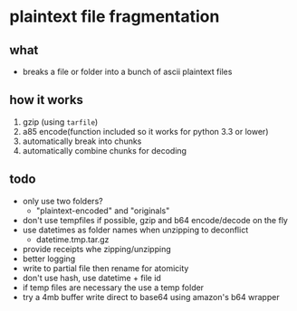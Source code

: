 #   plaintext file fragmentation

##  what
-   breaks a file or folder into a bunch of ascii plaintext files

##  how it works
1.  gzip (using `tarfile`)
2.  a85 encode(function included so it works for python 3.3 or lower)
4.  automatically break into chunks
5.  automatically combine chunks for decoding

##  todo
-   only use two folders?
    -   "plaintext-encoded" and "originals"
-   don't use tempfiles if possible, gzip and b64 encode/decode on the fly
-   use datetimes as folder names when unzipping to deconflict
    -   datetime.tmp.tar.gz
-   provide receipts whe zipping/unzipping
-   better logging
-   write to partial file then rename for atomicity
-   don't use hash, use datetime + file id
-   if temp files are necessary the use a temp folder
-   try a 4mb buffer write direct to base64 using amazon's b64 wrapper